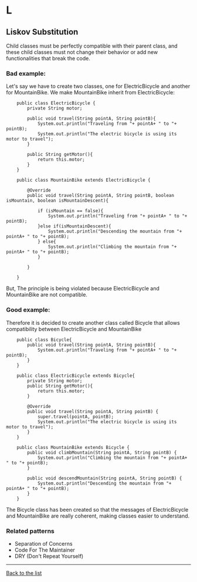 # L
## Liskov Substitution
Child classes must be perfectly compatible with their parent class, and these child classes must not change their behavior or add new functionalities that break the code.

### Bad example:
Let's say we have to create two classes, one for ElectricBicycle and another for MountainBike.
We make MountainBike inherit from ElectricBicycle:
```JAVA:
    public class ElectricBicycle {
        private String motor;

        public void travel(String pointA, String pointB){
            System.out.println("Traveling from "+ pointA+ " to "+ pointB);
            System.out.println("The electric bicycle is using its motor to travel");
        }

        public String getMotor(){
            return this.motor;
        }
    }

    public class MountainBike extends ElectricBicycle {

        @Override
        public void travel(String pointA, String pointB, boolean isMountain, boolean isMountainDescent){

            if (isMountain == false){
                System.out.println("Traveling from "+ pointA+ " to "+ pointB);
            }else if(isMountainDescent){
                System.out.println("Descending the mountain from "+ pointA+ " to "+ pointB);
            } else{
                System.out.println("Climbing the mountain from "+ pointA+ " to "+ pointB);
            }
            
        }

    }
```
But, The principle is being violated because ElectricBicycle and MountainBike are not compatible.
### Good example:
Therefore it is decided to create another class called Bicycle that allows compatibility between ElectricBicycle and MountainBike
```JAVA:
    public class Bicycle{
        public void travel(String pointA, String pointB){
            System.out.println("Traveling from "+ pointA+ " to "+ pointB);
        }
    }

    public class ElectricBicycle extends Bicycle{
        private String motor;
        public String getMotor(){
            return this.motor;
        }

        @Override
        public void travel(String pointA, String pointB) {
            super.travel(pointA, pointB);
            System.out.println("The electric bicycle is using its motor to travel");
        }
    }
    
    public class MountainBike extends Bicycle {
        public void climbMountain(String pointA, String pointB) {
            System.out.println("Climbing the mountain from "+ pointA+ " to "+ pointB);
        }

        public void descendMountain(String pointA, String pointB) {
            System.out.println("Descending the mountain from "+ pointA+ " to "+ pointB);
        }
    }
```
The Bicycle class has been created so that the messages of ElectricBicycle and MountainBike are really coherent, making classes easier to understand.


### Related patterns
- Separation of Concerns
- Code For The Maintainer
- DRY (Don't Repeat Yourself)

---
[Back to the list](./README.md)
